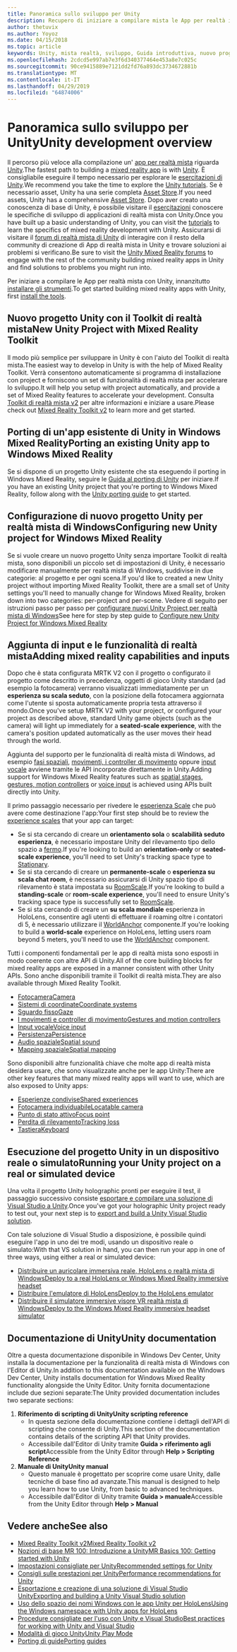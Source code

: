 ```yaml
---
title: Panoramica sullo sviluppo per Unity
description: Recupero di iniziare a compilare mista le App per realtà in Unity.
author: thetuvix
ms.author: Yoyoz
ms.date: 04/15/2018
ms.topic: article
keywords: Unity, mista realtà, sviluppo, Guida introduttiva, nuovo progetto, portabilità, funzionalità, fotocamera, simulazione, emulazione, documentazione
ms.openlocfilehash: 2cdcd5e997ab7e3f6d340377464e453a8e7c025c
ms.sourcegitcommit: 90ce9415889e7121dd2fd76a893dc3734672881b
ms.translationtype: MT
ms.contentlocale: it-IT
ms.lasthandoff: 04/29/2019
ms.locfileid: "64874006"
---
```

# <a name="unity-development-overview"></a><span data-ttu-id="acd95-104">Panoramica sullo sviluppo per Unity</span><span class="sxs-lookup"><span data-stu-id="acd95-104">Unity development overview</span></span>

<span data-ttu-id="acd95-105">Il percorso più veloce alla compilazione un' [app per realtà mista](app-views.md) riguarda [Unity](http://aka.ms/HoloLensUnity).</span><span class="sxs-lookup"><span data-stu-id="acd95-105">The fastest path to building a [mixed reality app](app-views.md) is with [Unity](http://aka.ms/HoloLensUnity).</span></span> <span data-ttu-id="acd95-106">È consigliabile eseguire il tempo necessario per esplorare le [esercitazioni di Unity](https://unity3d.com/learn/tutorials).</span><span class="sxs-lookup"><span data-stu-id="acd95-106">We recommend you take the time to explore the [Unity tutorials](https://unity3d.com/learn/tutorials).</span></span> <span data-ttu-id="acd95-107">Se è necessario asset, Unity ha una serie completa [Asset Store](https://www.assetstore.unity3d.com/).</span><span class="sxs-lookup"><span data-stu-id="acd95-107">If you need assets, Unity has a comprehensive [Asset Store](https://www.assetstore.unity3d.com/).</span></span> <span data-ttu-id="acd95-108">Dopo aver creato una conoscenza di base di Unity, è possibile visitare il [esercitazioni](tutorials.md) conoscere le specifiche di sviluppo di applicazioni di realtà mista con Unity.</span><span class="sxs-lookup"><span data-stu-id="acd95-108">Once you have built up a basic understanding of Unity, you can visit the [tutorials](tutorials.md) to learn the specifics of mixed reality development with Unity.</span></span> <span data-ttu-id="acd95-109">Assicurarsi di visitare il [forum di realtà mista di Unity](http://forum.unity3d.com/forums/hololens.102/) di interagire con il resto della community di creazione di App di realtà mista in Unity e trovare soluzioni ai problemi si verificano.</span><span class="sxs-lookup"><span data-stu-id="acd95-109">Be sure to visit the [Unity Mixed Reality forums](http://forum.unity3d.com/forums/hololens.102/) to engage with the rest of the community building mixed reality apps in Unity and find solutions to problems you might run into.</span></span>


<span data-ttu-id="acd95-110">Per iniziare a compilare le App per realtà mista con Unity, innanzitutto [installare gli strumenti](install-the-tools.md).</span><span class="sxs-lookup"><span data-stu-id="acd95-110">To get started building mixed reality apps with Unity, first [install the tools](install-the-tools.md).</span></span> 

## <a name="new-unity-project-with-mixed-reality-toolkit"></a><span data-ttu-id="acd95-111">Nuovo progetto Unity con il Toolkit di realtà mista</span><span class="sxs-lookup"><span data-stu-id="acd95-111">New Unity Project with Mixed Reality Toolkit</span></span> 

<span data-ttu-id="acd95-112">Il modo più semplice per sviluppare in Unity è con l'aiuto del Toolkit di realtà mista.</span><span class="sxs-lookup"><span data-stu-id="acd95-112">The easiest way to develop in Unity is with the help of Mixed Reality Toolkit.</span></span> <span data-ttu-id="acd95-113">Verrà consentono automaticamente si programma di installazione con project e forniscono un set di funzionalità di realtà mista per accelerare lo sviluppo.</span><span class="sxs-lookup"><span data-stu-id="acd95-113">It will help you setup with project automatically, and provide a set of Mixed Reality features to accelerate your development.</span></span> <span data-ttu-id="acd95-114">Consulta [Toolkit di realtà mista v2](mrtk-getting-started.md) per altre informazioni e iniziare a usare.</span><span class="sxs-lookup"><span data-stu-id="acd95-114">Please check out [Mixed Reality Toolkit v2](mrtk-getting-started.md) to learn more and get started.</span></span> 

## <a name="porting-an-existing-unity-app-to-windows-mixed-reality"></a><span data-ttu-id="acd95-115">Porting di un'app esistente di Unity in Windows Mixed Reality</span><span class="sxs-lookup"><span data-stu-id="acd95-115">Porting an existing Unity app to Windows Mixed Reality</span></span>

<span data-ttu-id="acd95-116">Se si dispone di un progetto Unity esistente che sta eseguendo il porting in Windows Mixed Reality, seguire le [Guida al porting di Unity](porting-guides.md) per iniziare.</span><span class="sxs-lookup"><span data-stu-id="acd95-116">If you have an existing Unity project that you're porting to Windows Mixed Reality, follow along with the [Unity porting guide](porting-guides.md) to get started.</span></span>

## <a name="configuring-new-unity-project-for-windows-mixed-reality"></a><span data-ttu-id="acd95-117">Configurazione di nuovo progetto Unity per realtà mista di Windows</span><span class="sxs-lookup"><span data-stu-id="acd95-117">Configuring new Unity project for Windows Mixed Reality</span></span>

<span data-ttu-id="acd95-118">Se si vuole creare un nuovo progetto Unity senza importare Toolkit di realtà mista, sono disponibili un piccolo set di impostazioni di Unity, è necessario modificare manualmente per realtà mista di Windows, suddivise in due categorie: al progetto e per ogni scena.</span><span class="sxs-lookup"><span data-stu-id="acd95-118">If you'd like to created a new Unity project without importing Mixed Reality Toolkit, there are a small set of Unity settings you'll need to manually change for Windows Mixed Reality, broken down into two categories: per-project and per-scene.</span></span> <span data-ttu-id="acd95-119">Vedere di seguito per istruzioni passo per passo per [configurare nuovi Unity Project per realtà mista di Windows](Configure-Unity-Project.md)</span><span class="sxs-lookup"><span data-stu-id="acd95-119">See here for step by step guide to [Configure new Unity Project for Windows Mixed Reality](Configure-Unity-Project.md)</span></span>

## <a name="adding-mixed-reality-capabilities-and-inputs"></a><span data-ttu-id="acd95-120">Aggiunta di input e le funzionalità di realtà mista</span><span class="sxs-lookup"><span data-stu-id="acd95-120">Adding mixed reality capabilities and inputs</span></span>

<span data-ttu-id="acd95-121">Dopo che è stata configurata MRTK V2 con il progetto o configurato il progetto come descritto in precedenza, oggetti di gioco Unity standard (ad esempio la fotocamera) verranno visualizzati immediatamente per un **esperienza su scala seduto**, con la posizione della fotocamera aggiornata come l'utente si sposta automaticamente propria testa attraverso il mondo.</span><span class="sxs-lookup"><span data-stu-id="acd95-121">Once you've setup MRTK V2 with your project, or configured your project as described above, standard Unity game objects (such as the camera) will light up immediately for a **seated-scale experience**, with the camera's position updated automatically as the user moves their head through the world.</span></span>

<span data-ttu-id="acd95-122">Aggiunta del supporto per le funzionalità di realtà mista di Windows, ad esempio [fasi spaziali](coordinate-systems.md#spatial-coordinate-systems), [movimenti, i controller di movimento](gestures-and-motion-controllers-in-unity.md) oppure [input vocale](voice-input-in-unity.md) avviene tramite le API incorporate direttamente in Unity.</span><span class="sxs-lookup"><span data-stu-id="acd95-122">Adding support for Windows Mixed Reality features such as [spatial stages](coordinate-systems.md#spatial-coordinate-systems), [gestures, motion controllers](gestures-and-motion-controllers-in-unity.md) or [voice input](voice-input-in-unity.md) is achieved using APIs built directly into Unity.</span></span> 

<span data-ttu-id="acd95-123">Il primo passaggio necessario per rivedere le [esperienza Scale](coordinate-systems.md) che può avere come destinazione l'app:</span><span class="sxs-lookup"><span data-stu-id="acd95-123">Your first step should be to review the [experience scales](coordinate-systems.md) that your app can target:</span></span>
* <span data-ttu-id="acd95-124">Se si sta cercando di creare un **orientamento sola** o **scalabilità seduto esperienza**, è necessario impostare Unity del rilevamento tipo dello spazio a [fermo](coordinate-systems-in-unity.md#building-an-orientation-only-or-seated-scale-experience).</span><span class="sxs-lookup"><span data-stu-id="acd95-124">If you're looking to build an **orientation-only** or **seated-scale experience**, you'll need to set Unity's tracking space type to [Stationary](coordinate-systems-in-unity.md#building-an-orientation-only-or-seated-scale-experience).</span></span>
* <span data-ttu-id="acd95-125">Se si sta cercando di creare un **permanente-scale** o **esperienza su scala chat room**, è necessario assicurarsi di Unity spazio tipo di rilevamento è stata impostata su [RoomScale](coordinate-systems-in-unity.md#building-an-orientation-only-or-seated-scale-experience).</span><span class="sxs-lookup"><span data-stu-id="acd95-125">If you're looking to build a **standing-scale** or **room-scale experience**, you'll need to ensure Unity's tracking space type is successfully set to [RoomScale](coordinate-systems-in-unity.md#building-an-orientation-only-or-seated-scale-experience).</span></span>
* <span data-ttu-id="acd95-126">Se si sta cercando di creare un **su scala mondiale** esperienza in HoloLens, consentire agli utenti di effettuare il roaming oltre i contatori di 5, è necessario utilizzare il [WorldAnchor](coordinate-systems-in-unity.md#building-a-world-scale-experience) componente.</span><span class="sxs-lookup"><span data-stu-id="acd95-126">If you're looking to build a **world-scale** experience on HoloLens, letting users roam beyond 5 meters, you'll need to use the [WorldAnchor](coordinate-systems-in-unity.md#building-a-world-scale-experience) component.</span></span>

<span data-ttu-id="acd95-127">Tutti i componenti fondamentali per le app di realtà mista sono esposti in modo coerente con altre API di Unity.</span><span class="sxs-lookup"><span data-stu-id="acd95-127">All of the core building blocks for mixed reality apps are exposed in a manner consistent with other Unity APIs.</span></span> <span data-ttu-id="acd95-128">Sono anche disponibili tramite il Toolkit di realtà mista.</span><span class="sxs-lookup"><span data-stu-id="acd95-128">They are also available through Mixed Reality Toolkit.</span></span>
* [<span data-ttu-id="acd95-129">Fotocamera</span><span class="sxs-lookup"><span data-stu-id="acd95-129">Camera</span></span>](camera-in-unity.md)
* [<span data-ttu-id="acd95-130">Sistemi di coordinate</span><span class="sxs-lookup"><span data-stu-id="acd95-130">Coordinate systems</span></span>](coordinate-systems-in-unity.md)
* [<span data-ttu-id="acd95-131">Sguardo fisso</span><span class="sxs-lookup"><span data-stu-id="acd95-131">Gaze</span></span>](gaze-in-unity.md)
* [<span data-ttu-id="acd95-132">I movimenti e controller di movimento</span><span class="sxs-lookup"><span data-stu-id="acd95-132">Gestures and motion controllers</span></span>](gestures-and-motion-controllers-in-unity.md)
* [<span data-ttu-id="acd95-133">Input vocale</span><span class="sxs-lookup"><span data-stu-id="acd95-133">Voice input</span></span>](voice-input-in-unity.md)
* [<span data-ttu-id="acd95-134">Persistenza</span><span class="sxs-lookup"><span data-stu-id="acd95-134">Persistence</span></span>](persistence-in-unity.md)
* [<span data-ttu-id="acd95-135">Audio spaziale</span><span class="sxs-lookup"><span data-stu-id="acd95-135">Spatial sound</span></span>](spatial-sound-in-unity.md)
* [<span data-ttu-id="acd95-136">Mapping spaziale</span><span class="sxs-lookup"><span data-stu-id="acd95-136">Spatial mapping</span></span>](spatial-mapping-in-unity.md)

<span data-ttu-id="acd95-137">Sono disponibili altre funzionalità chiave che molte app di realtà mista desidera usare, che sono visualizzate anche per le app Unity:</span><span class="sxs-lookup"><span data-stu-id="acd95-137">There are other key features that many mixed reality apps will want to use, which are also exposed to Unity apps:</span></span>
* [<span data-ttu-id="acd95-138">Esperienze condivise</span><span class="sxs-lookup"><span data-stu-id="acd95-138">Shared experiences</span></span>](shared-experiences-in-unity.md)
* [<span data-ttu-id="acd95-139">Fotocamera individuabile</span><span class="sxs-lookup"><span data-stu-id="acd95-139">Locatable camera</span></span>](locatable-camera-in-unity.md)
* [<span data-ttu-id="acd95-140">Punto di stato attivo</span><span class="sxs-lookup"><span data-stu-id="acd95-140">Focus point</span></span>](focus-point-in-unity.md)
* [<span data-ttu-id="acd95-141">Perdita di rilevamento</span><span class="sxs-lookup"><span data-stu-id="acd95-141">Tracking loss</span></span>](tracking-loss-in-unity.md)
* [<span data-ttu-id="acd95-142">Tastiera</span><span class="sxs-lookup"><span data-stu-id="acd95-142">Keyboard</span></span>](keyboard-input-in-unity.md)

## <a name="running-your-unity-project-on-a-real-or-simulated-device"></a><span data-ttu-id="acd95-143">Esecuzione del progetto Unity in un dispositivo reale o simulato</span><span class="sxs-lookup"><span data-stu-id="acd95-143">Running your Unity project on a real or simulated device</span></span>

<span data-ttu-id="acd95-144">Una volta il progetto Unity holographic pronti per eseguire il test, il passaggio successivo consiste [esportare e compilare una soluzione di Visual Studio a Unity](exporting-and-building-a-unity-visual-studio-solution.md).</span><span class="sxs-lookup"><span data-stu-id="acd95-144">Once you've got your holographic Unity project ready to test out, your next step is to [export and build a Unity Visual Studio solution](exporting-and-building-a-unity-visual-studio-solution.md).</span></span>

<span data-ttu-id="acd95-145">Con tale soluzione di Visual Studio a disposizione, è possibile quindi eseguire l'app in uno dei tre modi, usando un dispositivo reale o simulato:</span><span class="sxs-lookup"><span data-stu-id="acd95-145">With that VS solution in hand, you can then run your app in one of three ways, using either a real or simulated device:</span></span>
* [<span data-ttu-id="acd95-146">Distribuire un auricolare immersiva reale, HoloLens o realtà mista di Windows</span><span class="sxs-lookup"><span data-stu-id="acd95-146">Deploy to a real HoloLens or Windows Mixed Reality immersive headset</span></span>](using-visual-studio.md)
* [<span data-ttu-id="acd95-147">Distribuire l'emulatore di HoloLens</span><span class="sxs-lookup"><span data-stu-id="acd95-147">Deploy to the HoloLens emulator</span></span>](using-the-hololens-emulator.md)
* [<span data-ttu-id="acd95-148">Distribuire il simulatore immersive visore VR realtà mista di Windows</span><span class="sxs-lookup"><span data-stu-id="acd95-148">Deploy to the Windows Mixed Reality immersive headset simulator</span></span>](using-the-windows-mixed-reality-simulator.md)

## <a name="unity-documentation"></a><span data-ttu-id="acd95-149">Documentazione di Unity</span><span class="sxs-lookup"><span data-stu-id="acd95-149">Unity documentation</span></span>

<span data-ttu-id="acd95-150">Oltre a questa documentazione disponibile in Windows Dev Center, Unity installa la documentazione per la funzionalità di realtà mista di Windows con l'Editor di Unity.</span><span class="sxs-lookup"><span data-stu-id="acd95-150">In addition to this documentation available on the Windows Dev Center, Unity installs documentation for Windows Mixed Reality functionality alongside the Unity Editor.</span></span> <span data-ttu-id="acd95-151">Unity fornita documentazione include due sezioni separate:</span><span class="sxs-lookup"><span data-stu-id="acd95-151">The Unity provided documentation includes two separate sections:</span></span>
1. <span data-ttu-id="acd95-152">**Riferimento di scripting di Unity**</span><span class="sxs-lookup"><span data-stu-id="acd95-152">**Unity scripting reference**</span></span>
    * <span data-ttu-id="acd95-153">In questa sezione della documentazione contiene i dettagli dell'API di scripting che consente di Unity.</span><span class="sxs-lookup"><span data-stu-id="acd95-153">This section of the documentation contains details of the scripting API that Unity provides.</span></span>
    * <span data-ttu-id="acd95-154">Accessibile dall'Editor di Unity tramite **Guida > riferimento agli script**</span><span class="sxs-lookup"><span data-stu-id="acd95-154">Accessible from the Unity Editor through **Help > Scripting Reference**</span></span>
2. <span data-ttu-id="acd95-155">**Manuale di Unity**</span><span class="sxs-lookup"><span data-stu-id="acd95-155">**Unity manual**</span></span>
    * <span data-ttu-id="acd95-156">Questo manuale è progettato per scoprire come usare Unity, dalle tecniche di base fino ad avanzate.</span><span class="sxs-lookup"><span data-stu-id="acd95-156">This manual is designed to help you learn how to use Unity, from basic to advanced techniques.</span></span>
    * <span data-ttu-id="acd95-157">Accessibile dall'Editor di Unity tramite **Guida > manuale**</span><span class="sxs-lookup"><span data-stu-id="acd95-157">Accessible from the Unity Editor through **Help > Manual**</span></span>

## <a name="see-also"></a><span data-ttu-id="acd95-158">Vedere anche</span><span class="sxs-lookup"><span data-stu-id="acd95-158">See also</span></span>
* [<span data-ttu-id="acd95-159">Mixed Reality Toolkit v2</span><span class="sxs-lookup"><span data-stu-id="acd95-159">Mixed Reality Toolkit v2</span></span>](mrtk-getting-started.md)
* [<span data-ttu-id="acd95-160">Nozioni di base MR 100: Introduzione a Unity</span><span class="sxs-lookup"><span data-stu-id="acd95-160">MR Basics 100: Getting started with Unity</span></span>](holograms-100.md)
* [<span data-ttu-id="acd95-161">Impostazioni consigliate per Unity</span><span class="sxs-lookup"><span data-stu-id="acd95-161">Recommended settings for Unity</span></span>](recommended-settings-for-unity.md)
* [<span data-ttu-id="acd95-162">Consigli sulle prestazioni per Unity</span><span class="sxs-lookup"><span data-stu-id="acd95-162">Performance recommendations for Unity</span></span>](performance-recommendations-for-unity.md)
* [<span data-ttu-id="acd95-163">Esportazione e creazione di una soluzione di Visual Studio Unity</span><span class="sxs-lookup"><span data-stu-id="acd95-163">Exporting and building a Unity Visual Studio solution</span></span>](exporting-and-building-a-unity-visual-studio-solution.md)
* [<span data-ttu-id="acd95-164">Uso dello spazio dei nomi Windows con le app Unity per HoloLens</span><span class="sxs-lookup"><span data-stu-id="acd95-164">Using the Windows namespace with Unity apps for HoloLens</span></span>](using-the-windows-namespace-with-unity-apps-for-hololens.md)
* [<span data-ttu-id="acd95-165">Procedure consigliate per l'uso con Unity e Visual Studio</span><span class="sxs-lookup"><span data-stu-id="acd95-165">Best practices for working with Unity and Visual Studio</span></span>](best-practices-for-working-with-unity-and-visual-studio.md)
* [<span data-ttu-id="acd95-166">Modalità di gioco Unity</span><span class="sxs-lookup"><span data-stu-id="acd95-166">Unity Play Mode</span></span>](unity-play-mode.md)
* [<span data-ttu-id="acd95-167">Porting di guide</span><span class="sxs-lookup"><span data-stu-id="acd95-167">Porting guides</span></span>](porting-guides.md)
